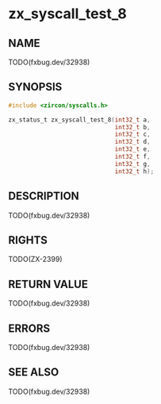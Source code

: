 # zx_syscall_test_8

## NAME

<!-- Updated by update-docs-from-abigen, do not edit. -->

TODO(fxbug.dev/32938)

## SYNOPSIS

<!-- Updated by update-docs-from-abigen, do not edit. -->

```c
#include <zircon/syscalls.h>

zx_status_t zx_syscall_test_8(int32_t a,
                              int32_t b,
                              int32_t c,
                              int32_t d,
                              int32_t e,
                              int32_t f,
                              int32_t g,
                              int32_t h);
```

## DESCRIPTION

TODO(fxbug.dev/32938)

## RIGHTS

<!-- Updated by update-docs-from-abigen, do not edit. -->

TODO(ZX-2399)

## RETURN VALUE

TODO(fxbug.dev/32938)

## ERRORS

TODO(fxbug.dev/32938)

## SEE ALSO


TODO(fxbug.dev/32938)
